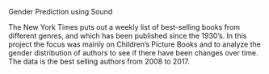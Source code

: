 Gender Prediction using Sound

The New York Times puts out a weekly list of best-selling books from different genres, and which has been published since the 1930’s. In this project the focus was mainly on Children’s Picture Books and to analyze the gender distribution of authors to see if there have been changes over time. The data is the best selling authors from 2008 to 2017.


